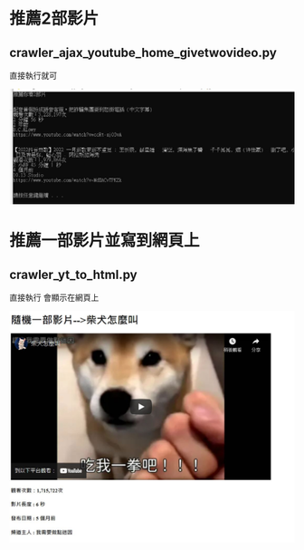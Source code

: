 # 推薦2部影片
## crawler_ajax_youtube_home_givetwovideo.py

直接執行就可

![image](https://github.com/JasonOuyang1999/py_yt_to_html/blob/main/py_yt_givetwovideo.JPG)

# 推薦一部影片並寫到網頁上
## crawler_yt_to_html.py

直接執行 會顯示在網頁上

![image](https://github.com/JasonOuyang1999/py_yt_to_html/blob/main/py_yt_to_html.JPG)
